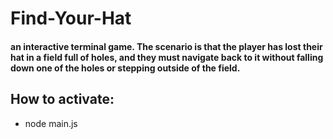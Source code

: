 # Find-Your-Hat
#### an interactive terminal game. The scenario is that the player has lost their hat in a field full of holes, and they must navigate back to it without falling down one of the holes or stepping outside of the field.

## How to activate:
  - node main.js
